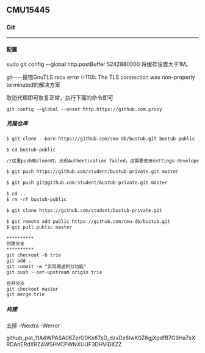 ## CMU15445

### Git

---

#### 配置

sudo git config --global http.postBuffer 5242880000 将缓存设置大于1M。

git----报错GnuTLS recv error (-110): The TLS connection was non-properly terminated的解决方案

取消代理即可恢复正常，执行下面的命令即可

```
git config --global --unset http.https://github.com.proxy
```

##### 克隆仓库

```markdown
$ git clone --bare https://github.com/cmu-db/bustub.git bustub-public

$ cd bustub-public

//这里push和clone时，出现Authentication failed，这需要使用settings-developer settings-personnal-token，使用token作为密码登录即可解决。

$ git push https://github.com/student/bustub-private.git master

$ git push git@github.com:student/bustub-private.git master

$ cd ..
$ rm -rf bustub-public

$ git clone https://github.com/student/bustub-private.git

$ git remote add public https://github.com/cmu-db/bustub.git
$ git pull public master

**********
创建分支
**********
git checkout -b trie
git add .
git commit -m "实现赠送积分功能"
git push --set-upstream origin trie

合并分支
git checkout master
git merge trie
```

##### 构建

去掉 -Wextra -Werror

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